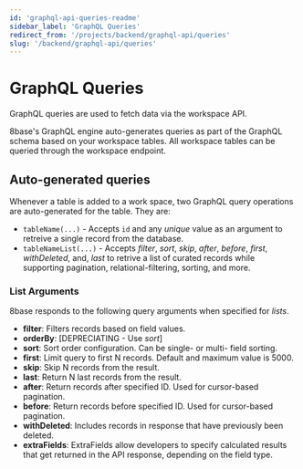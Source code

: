 ```yaml
---
id: 'graphql-api-queries-readme'
sidebar_label: 'GraphQL Queries'
redirect_from: '/projects/backend/graphql-api/queries'
slug: '/backend/graphql-api/queries'
---
```

# GraphQL Queries

GraphQL queries are used to fetch data via the workspace API.

8base's GraphQL engine auto-generates queries as part of the GraphQL schema based on your workspace tables. All workspace tables can be queried through the workspace endpoint.

## Auto-generated queries

Whenever a table is added to a work space, two GraphQL query operations are auto-generated for the table. They are:

- `tableName(...)` - Accepts `id` and any _unique_ value as an argument to retreive a single record from the database.
- `tableNameList(...)` - Accepts _filter_, _sort_, _skip_, _after_, _before_, _first_, _withDeleted_, and, _last_ to retrive a list of curated records while supporting pagination, relational-filtering, sorting, and more.

### List Arguments

8base responds to the following query arguments when specified for _lists_.

- **filter**: Filters records based on field values.
- **orderBy**: [DEPRECIATING - Use *sort*]
- **sort**: Sort order configuration. Can be single- or multi- field sorting.
- **first**: Limit query to first N records. Default and maximum value is 5000.
- **skip**: Skip N records from the result.
- **last**: Return N last records from the result.
- **after**: Return records after specified ID. Used for cursor-based pagination.
- **before**: Return records before specified ID. Used for cursor-based pagination.
- **withDeleted**: Includes records in response that have previously been deleted.
- **extraFields**: ExtraFields allow developers to specify calculated results that get returned in the API response, depending on the field type.
